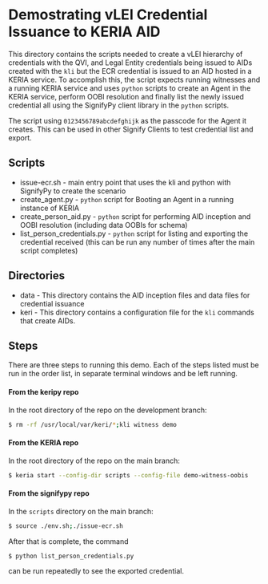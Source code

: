 

# Demostrating vLEI Credential Issuance to KERIA AID
This directory contains the scripts needed to create a vLEI hierarchy of credentials with the QVI, and Legal Entity
credentials being issued to AIDs created with the `kli` but the ECR credential is issued to an AID hosted in a KERIA
service.  To accomplish this, the script expects running witnesses and a running KERIA service and uses `python` scripts 
to create an Agent in the KERIA service, perform OOBI resolution and finally list the newly issued credential all using
the SignifyPy client library in the `python` scripts.

The script using `0123456789abcdefghijk` as the passcode for the Agent it creates.  This can be used in other Signify 
Clients to test credential list and export.

## Scripts
* issue-ecr.sh - main entry point that uses the kli and python with SignifyPy to create the scenario
* create_agent.py - `python` script for Booting an Agent in a running instance of KERIA
* create_person_aid.py - `python` script for performing AID inception and OOBI resolution (including data OOBIs for schema)
* list_person_credentials.py - `python` script for listing and exporting the credential received (this can be run any number of times after the main script completes)

## Directories
* data - This directory contains the AID inception files and data files for credential issuance
* keri - This directory contains a configuration file for the `kli` commands that create AIDs.

## Steps
There are three steps to running this demo.  Each of the steps listed must be run in the order list, in separate terminal
windows and be left running.

#### From the keripy repo 

In the root directory of the repo on the development branch:

```bash
$ rm -rf /usr/local/var/keri/*;kli witness demo
```

#### From the KERIA repo 

In the root directory of the repo on the main branch:

```bash
$ keria start --config-dir scripts --config-file demo-witness-oobis
```

#### From the signifypy repo

In the `scripts` directory on the main branch:

```bash
$ source ./env.sh;./issue-ecr.sh
```

After that is complete, the command 

```bash
$ python list_person_credentials.py
```

can be run repeatedly to see the exported credential.